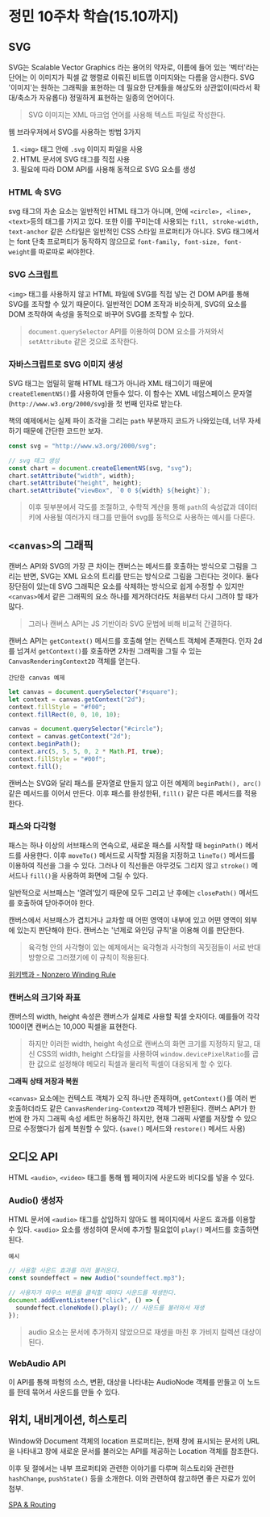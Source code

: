 # 정민 10주차 학습(15.10까지)

## SVG

SVG는 Scalable Vector Graphics 라는 용어의 약자로, 이름에 들어 있는 '벡터'라는 단어는 이 이미지가 픽셀 값 행렬로 이뤄진 비트맵 이미지와는 다름을 암시한다. SVG '이미지'는 원하는 그래픽을 표현하는 데 필요한 단계들을 해상도와 상관없이(따라서 확대/축소가 자유롭다) 정밀하게 표현하는 일종의 언어이다.

> SVG 이미지는 XML 마크업 언어를 사용해 텍스트 파일로 작성한다.

웹 브라우저에서 SVG를 사용하는 방법 3가지

1. `<img>` 태그 안에 `.svg` 이미지 파일을 사용
2. HTML 문서에 SVG 태그를 직접 사용
3. 필요에 따라 DOM API를 사용해 동적으로 SVG 요소를 생성

### HTML 속 SVG

svg 태그의 자손 요소는 일반적인 HTML 태그가 아니며, 안에 `<circle>, <line>, <text>`등의 태그를 가지고 있다. 또한 이를 꾸미는데 사용되는 `fill, stroke-width, text-anchor` 같은 스타일은 일반적인 CSS 스타일 프로퍼티가 아니다. SVG 태그에서는 font 단축 프로퍼티가 동작하지 않으므로 `font-family, font-size, font-weight`를 따로따로 써야한다.

### SVG 스크립트

`<img>` 태그를 사용하지 않고 HTML 파일에 SVG를 직접 넣는 건 DOM API를 통해 SVG를 조작할 수 있기 때문이다. 일반적인 DOM 조작과 비슷하게, SVG의 요소를 DOM 조작하여 속성을 동적으로 바꾸어 SVG를 조작할 수 있다.

> `document.querySelector` API를 이용하여 DOM 요소를 가져와서 `setAttribute` 같은 것으로 조작한다.

### 자바스크립트로 SVG 이미지 생성

SVG 태그는 엄밀히 말해 HTML 태그가 아니라 XML 태그이기 때문에 `createElementNS()`를 사용하여 만들수 있다. 이 함수는 XML 네임스페이스 문자열(`http://www.w3.org/2000/svg`)을 첫 번째 인자로 받는다.

책의 예제에서는 실제 파이 조각을 그리는 `path` 부분까지 코드가 나와있는데, 너무 자세하기 때문에 간단한 코드만 보자.

```js
const svg = "http://www.w3.org/2000/svg";

// svg 태그 생성
const chart = document.createElementNS(svg, "svg");
chart.setAttribute("width", width);
chart.setAttribute("height", height);
chart.setAttribute("viewBox", `0 0 ${width} ${height}`);
```

> 이후 뒷부분에서 각도를 조절하고, 수학적 계산을 통해 `path`의 속성값과 데이터 키에 사용될 여러가지 태그를 만들어 svg를 동적으로 사용하는 예시를 다룬다.

## `<canvas>`의 그래픽

캔버스 API와 SVG의 가장 큰 차이는 캔버스는 메서드를 호출하는 방식으로 그림을 그리는 반면, SVG는 XML 요소의 트리를 만드는 방식으로 그림을 그린다는 것이다. 둘다 장단점이 있는데 SVG 그래픽은 요소를 삭제하는 방식으로 쉽게 수정할 수 있지만 `<canvas>`에서 같은 그래픽의 요소 하나를 제거하더라도 처음부터 다시 그려야 할 때가 많다.

> 그러나 캔버스 API는 JS 기반이라 SVG 문법에 비해 비교적 간결하다.

캔버스 API는 `getContext()` 메서드를 호출해 얻는 컨텍스트 객체에 존재한다. 인자 2d를 넘겨서 `getContext()`를 호출하면 2차원 그래픽을 그릴 수 있는 `CanvasRenderingContext2D` 객체를 얻는다.

`간단한 canvas 예제`

```js
let canvas = document.querySelector("#square");
let context = canvas.getContext("2d");
context.fillStyle = "#f00";
context.fillRect(0, 0, 10, 10);

canvas = document.querySelector("#circle");
context = canvas.getContext("2d");
context.beginPath();
context.arc(5, 5, 5, 0, 2 * Math.PI, true);
context.fillStyle = "#00f";
context.fill();
```

캔버스는 SVG와 달리 패스를 문자열로 만들지 않고 이전 예제의 `beginPath(), arc()` 같은 메서드를 이어서 만든다. 이후 패스를 완성한뒤, `fill()` 같은 다른 메서드를 적용한다.

### 패스와 다각형

패스는 하나 이상의 서브패스의 연속으로, 새로운 패스를 시작할 때 `beginPath()` 메서드를 사용한다. 이후 `moveTo()` 메서드로 시작할 지점을 지정하고 `lineTo()` 메서드를 이용하여 직선을 그을 수 있다. 그러나 이 직선들은 아무것도 그리지 않고 `stroke()` 메서드나 `fill()`을 사용하여 화면에 그릴 수 있다.

일반적으로 서브패스는 '열려'있기 때문에 모두 그리고 난 후에는 `closePath()` 메서드를 호출하여 닫아주어야 한다.

캔버스에서 서브패스가 겹치거나 교차할 때 어떤 영역이 내부에 있고 어떤 영역이 외부에 있는지 판단해야 한다. 캔버스는 '넌제로 와인딩 규칙'을 이용해 이를 판단한다.

> 육각형 안의 사각형이 있는 예제에서는 육각형과 사각형의 꼭짓점들이 서로 반대 방향으로 그러졌기에 이 규칙이 적용된다.

[위키백과 - Nonzero Winding Rule](https://ko.wikipedia.org/wiki/Nonzero_Winding_Rule)

### 캔버스의 크기와 좌표

캔버스의 width, height 속성은 캔버스가 실제로 사용할 픽셀 숫자이다. 예를들어 각각 100이면 캔버스는 10,000 픽셀을 표현한다.

> 하지만 이러한 width, height 속성으로 캔버스의 화면 크기를 지정하지 말고, 대신 CSS의 width, height 스타일을 사용하여 `window.devicePixelRatio`를 곱한 값으로 설정해야 메모리 픽셀과 물리적 픽셀이 대응되게 할 수 있다.

**그래픽 상태 저장과 복원**

`<canvas>` 요소에는 컨텍스트 객체가 오직 하나만 존재하며, `getContext()`를 여러 번 호출하더라도 같은 `CanvasRendering-Context2D` 객체가 반환된다. 캔버스 API가 한 번에 한 가지 그래픽 속성 세트만 허용하긴 하지만, 현재 그래픽 사앹를 저장할 수 있으므로 수정했다가 쉽게 복원할 수 있다. (`save()` 메서드와 `restore()` 메서드 사용)

## 오디오 API

HTML `<audio>`, `<video>` 태그를 통해 웹 페이지에 사운드와 비디오를 넣을 수 있다.

### Audio() 생성자

HTML 문서에 `<audio>` 태그를 삽입하지 않아도 웹 페이지에서 사운드 효과를 이용할 수 있다. `<audio>` 요소를 생성하여 문서에 추가할 필요없이 `play()` 메서드를 호출하면 된다.

`예시`

```js
// 사용할 사운드 효과를 미리 불러온다.
const soundeffect = new Audio("soundeffect.mp3");

// 사용자가 마우스 버튼을 클릭할 때마다 사운드를 재생한다.
document.addEventListener("click", () => {
  soundeffect.cloneNode().play(); // 사운드를 불러와서 재생
});
```

> audio 요소는 문서에 추가하지 않았으므로 재생을 마친 후 가비지 컬렉션 대상이 된다.

### WebAudio API

이 API를 통해 파형의 소스, 변환, 대상을 나타내는 AudioNode 객체를 만들고 이 노드를 한데 묶어서 사운드를 만들 수 있다.

## 위치, 내비게이션, 히스토리

Window와 Document 객체의 location 프로퍼티는, 현재 창에 표시되는 문서의 URL을 나타내고 창에 새로운 문서를 불러오는 API를 제공하는 Location 객체를 참조한다.

이후 뒷 절에서는 내부 프로퍼티와 관련한 이야기를 다루며 히스토리와 관련한 `hashChange`, `pushState()` 등을 소개한다. 이와 관련하여 참고하면 좋은 자료가 있어 첨부.

[SPA & Routing](https://poiemaweb.com/js-spa)
